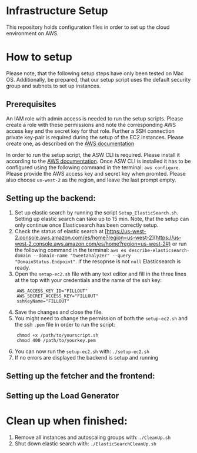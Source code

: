 Infrastructure Setup
====================

This repository holds configuration files in order to set up the cloud environment on AWS.

# How to setup

Please note, that the following setup steps have only been tested on Mac OS.
Additionally, be prepared, that our setup script uses the default security group and subnets to set up instances.

## Prerequisites
An IAM role with admin access is needed to run the setup scripts. 
Please create a role with these permissions and note the corresponding AWS access key and the secret key for that role.
Further a SSH connection private key-pair is required during the setup of the EC2 instances. 
Please create one, as described on the [AWS documentation](http://docs.aws.amazon.com/AWSEC2/latest/UserGuide/ec2-key-pairs.html#having-ec2-create-your-key-pair)

In order to run the setup script, the ASW CLI is required. Please install it according to the [AWS documentation](http://docs.aws.amazon.com/cli/latest/userguide/installing.html).
Once ASW CLI is installed it has to be configured using the following command in the terminal: `aws configure`.
Please provide the AWS access key and secret key when promted. 
Please also choose `us-west-2` as the region, and leave the last prompt empty.

## Setting up the backend:
1.  Set up elastic search by running the script `Setup_ElasticSearch.sh`. Setting up elastic search can take up to 15 min. Note, that the setup can only continue once Elasticsearch has been correctly setup.
2.  Check the status of elastic search at [https://us-west-2.console.aws.amazon.com/es/home?region=us-west-2](https://us-west-2.console.aws.amazon.com/es/home?region=us-west-2#) or run the following command in the terminal: `aws es describe-elasticsearch-domain --domain-name "tweetanalyzer" --query "DomainStatus.Endpoint"`. If the resopnse is not `null` Elasticsearch is ready.
3. Open the `setup-ec2.sh` file with any text editor and fill in the three lines at the top with your credentials and the name of the ssh key:
```
    AWS_ACCESS_KEY_ID="FILLOUT"
    AWS_SECRET_ACCESS_KEY="FILLOUT"
    sshKeyName="FILLOUT"
```
4. Save the changes and close the file.
5. You might need to change the permission of both the `setup-ec2.sh` and the ssh `.pem` file in order to run the script:
```
    chmod +x /path/to/yourscript.sh
    chmod 400 /path/to/yourkey.pem
```
6. You can now run the `setup-ec2.sh` with: `./setup-ec2.sh`
7. If no errors are displayed the backend is setup and running

## Setting up the fetcher and the frontend:

## Setting up the Load Generator


# Clean up when finished:
1. Remove all instances and autoscaling groups with: `./CleanUp.sh`
2. Shut down elastic search with: `./ElasticSearchCleanUp.sh`
